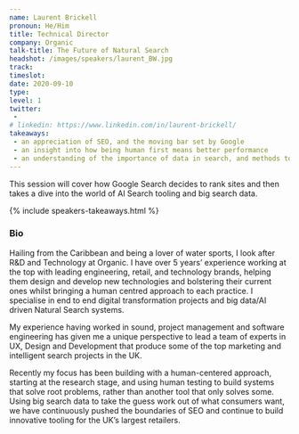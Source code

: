 ```yaml
---
name: Laurent Brickell
pronoun: He/Him
title: Technical Director
company: Organic
talk-title: The Future of Natural Search
headshot: /images/speakers/laurent_BW.jpg
track: 
timeslot: 
date: 2020-09-10
type: 
level: 1
twitter:
 - 
# linkedin: https://www.linkedin.com/in/laurent-brickell/
takeaways:
 - an appreciation of SEO, and the moving bar set by Google
 - an insight into how being human first means better performance
 - an understanding of the importance of data in search, and methods to manage it
---
```


<p>This session will cover how Google Search decides to rank sites and then takes a dive into the world of AI Search tooling and big search data.</p>

{% include speakers-takeaways.html %}

<h3>Bio</h3>
<p>Hailing from the Caribbean and being a lover of water sports, I look after R&D and Technology at Organic. I have over 5 years’ experience working at the top with leading engineering, retail, and technology brands, helping them design and develop new technologies and bolstering their current ones whilst bringing a human centred approach to each practice. I specialise in end to end digital transformation projects and big data/AI driven Natural Search systems.</p>

<p>My experience having worked in sound, project management and software engineering has given me a unique perspective to lead a team of experts in UX, Design and Development that produce some of the top marketing and intelligent search projects in the UK.</p>

<p>Recently my focus has been building with a human-centered approach, starting at the research stage, and using human testing to build systems that solve root problems, rather than another tool that only solves some. Using big search data to take the guess work out of what consumers want, we have continuously pushed the boundaries of SEO and continue to build innovative tooling for the UK’s largest retailers.  </p>